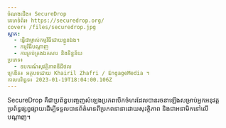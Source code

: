 ```yaml
---
ចំណងជើង៖ SecureDrop
គេហទំព័រ៖ https://securedrop.org/
cover៖ /files/securedrop.jpg
ស្លាក:
  - ធ្វើជាម្ចាស់កម្មវិធីដោយខ្លួនឯង។
  - កម្មវិធីបណ្តាញ
  - ការគ្រប់គ្រងឯកសារ និងទិន្នន័យ
ប្រភេទ៖
  - ឧបករណ៍សុវត្ថិភាពឌីជីថល
ក្រេឌីត៖ អត្ថបទដោយ Khairil Zhafri / EngageMedia ។
កាលបរិច្ឆេទ៖ 2023-01-19T18:04:00.106Z
---
```

SecureDrop គឺ​ជា​ប្រព័ន្ធ​បញ្ចេញ​សំឡេង​ប្រភព​បើកចំហរ​ដែល​បាន​រចនា​ឡើង​សម្រាប់​អ្នក​អនុវត្ត​ប្រព័ន្ធ​ផ្សព្វផ្សាយ​ដើម្បី​ទទួល​បាន​ព័ត៌មាន​ពី​ប្រភព​នានាដោយ​សុវត្ថិភាព និង​ជា​អនាមិក​នៅលើ​បណ្តាញ។
